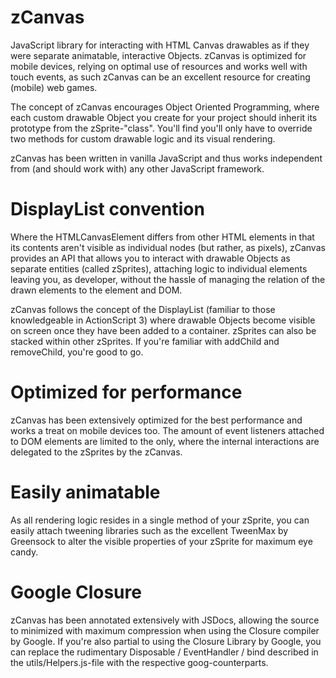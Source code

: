 zCanvas
=======

JavaScript library for interacting with HTML Canvas drawables as if they were separate animatable, interactive Objects.
zCanvas is optimized for mobile devices, relying on optimal use of resources and works well with touch events, as such
zCanvas can be an excellent resource for creating (mobile) web games.

The concept of zCanvas encourages Object Oriented Programming, where each custom drawable Object you create for your
project should inherit its prototype from the zSprite-"class". You'll find you'll only have to override two methods
for custom drawable logic and its visual rendering.

zCanvas has been written in vanilla JavaScript and thus works independent from (and should work with) any other
JavaScript framework.

DisplayList convention
======================

Where the HTMLCanvasElement differs from other HTML elements in that its contents aren't visible as individual nodes (but rather, as pixels), zCanvas
provides an API that allows you to interact with drawable Objects as separate entities (called zSprites), attaching logic to individual
elements leaving you, as developer, without the hassle of managing the relation of the drawn elements to the <canvas> element and DOM.

zCanvas follows the concept of the DisplayList (familiar to those knowledgeable in ActionScript 3) where drawable Objects
become visible on screen once they have been added to a container. zSprites can also be stacked within other zSprites.
If you're familiar with addChild and removeChild, you're good to go.

Optimized for performance
=========================

zCanvas has been extensively optimized for the best performance and works a treat on mobile devices too. The amount of
event listeners attached to DOM elements are limited to the <canvas> only, where the internal interactions are delegated
to the zSprites by the zCanvas.

Easily animatable
=================

As all rendering logic resides in a single method of your zSprite, you can easily attach tweening libraries such as
the excellent TweenMax by Greensock to alter the visible properties of your zSprite for maximum eye candy.

Google Closure
==============

zCanvas has been annotated extensively with JSDocs, allowing the source to minimized with maximum compression when using the
Closure compiler by Google. If you're also partial to using the Closure Library by Google, you can replace the rudimentary
Disposable / EventHandler / bind described in the utils/Helpers.js-file with the respective goog-counterparts.

